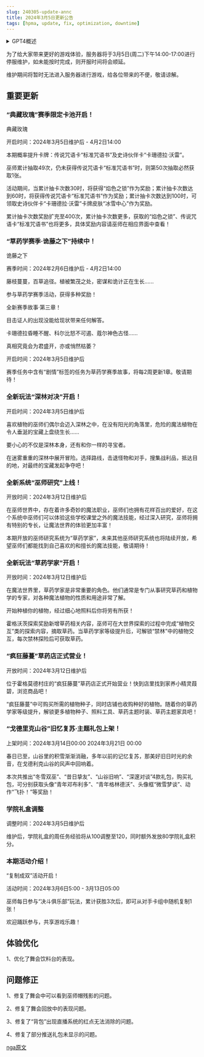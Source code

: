 ```yaml
---
slug: 240305-update-annc
title: 2024年3月5日更新公告
tags: [hpma, update, fix, optimization, downtime]
---
```


<details>
<summary>GPT4概述</summary>

游戏服务器将在3月5日下午进行维护，期间将推出“典藏玫瑰”赛季卡池，更新草药学赛季第三章，引入“深林对决”和“巫师研究”新玩法，开放“草药学家”系统和“疯狂藤蔓”草药店，上架戈德里克山谷主题礼包，并调整学院礼盒经验与积分。此外，将开启“复制成双”活动，进行舞会体验优化，并修复包括舞会残影在内的多个问题。

</details>


<!--truncate-->

为了给大家带来更好的游戏体验，服务器将于3月5日(周二)下午14:00-17:00进行停服维护，如未能按时完成，则开服时间将会顺延。

维护期间将暂时无法进入服务器进行游戏，给各位带来的不便，敬请谅解。

## 重要更新

### “典藏玫瑰”赛季限定卡池开启！

典藏玫瑰

开启时间：2024年3月5日维护后 - 4月2日14:00

本期概率提升卡牌：传说咒语卡“标准咒语书”及史诗伙伴卡“卡珊德拉·沃雷”。

巫师累计抽取49次，仍未获得传说咒语卡“标准咒语书”时，则第50次抽取必然获取1张。

活动期间，当累计抽卡次数30时，将获得“焰色之锁”作为奖励；累计抽卡次数达到60时，将获得传说咒语卡“标准咒语书”作为奖励；累计抽卡次数达到100时，可领取史诗伙伴卡“卡珊德拉·沃雷”卡牌皮肤“冰雪中心”作为奖励。

累计抽卡次数奖励扩充至400次，累计抽卡次数更多，获取的“焰色之锁”、传说咒语卡“标准咒语书”也将更多，具体奖励内容请巫师在相应界面中查看！

### “草药学赛季·诡藤之下”持续中！

诡藤之下

赛季时间：2024年2月6日维护后 - 4月2日14:00

藤枝蔓蔓，百草追径。植被繁茂之处，密谋和诡计正在生长......

参与草药学赛季活动，获得多种奖励！

全新赛季故事·第三章！

目击证人的出现没能给现状带来任何解答。

卡珊德拉昏睡不醒、科尔比怒不可遏、蔻尔神色古怪……

真相究竟会为君盛开，亦或悄然枯萎？

开启时间：2024年3月5日维护后

赛季任务中含有“剧情”标签的任务为草药学赛季故事，将每2周更新1章。敬请期待！

### 全新玩法“深林对决”开启！

开启时间：2024年3月5日维护后

喜欢植物的巫师们偶尔会迈入深林之中，在没有阳光的角落里，危险的魔法植物在令人垂涎的宝藏上盘绕生长……

要小心的不仅是深林本身，还有和你一样的寻宝者。

在迷雾重重的深林中展开冒险。选择路线，击退怪物和对手，搜集战利品，抵达目的地，对最终的宝藏发起争夺吧！

### 全新系统“巫师研究”上线！

开放时间：2024年3月12日维护后

在巫师世界中，存在着许多奇妙的魔法职业，巫师们也拥有花样百出的爱好，在这个系统中巫师们可以体验这些学校课堂之外的魔法技能，经过深入研究，巫师将拥有特别的专长，让魔法世界的体验更加丰富！

本期开放的巫师研究系统为“草药学家”，未来其他巫师研究系统也将陆续开放，希望巫师们都能找到自己喜欢的和擅长的魔法技能，敬请期待！

### 全新玩法“草药学家”开启！

开放时间：2024年3月12日维护后

在魔法世界里，草药学家是非常重要的角色。他们通常是专门从事研究草药和植物学的专家，对各种魔法植物的性质和用途非常了解。

开始种植你的植物，经过细心地照料后你将劳有所获！

霍格沃茨探索奖励新增草药相关内容，巫师可在大世界探索的过程中完成“植物交互”类的探索内容，摘取草药。当草药学家等级提升后，可解锁“禁林”中的植物交互，每次禁林探险后可获取草药。

### “疯狂藤蔓”草药店正式营业！

开放时间：2024年3月12日维护后

位于霍格莫德村庄的“疯狂藤蔓”草药店正式开始营业！快到店里找到家养小精灵葭碧，浏览商品吧！

“疯狂藤蔓”中可购买所需的植物种子，同时店铺也收购种好的植物。随着你的草药学家等级提升，解锁更多植物种子、照料工具、草药主题时装、草药主题家具吧！

### “戈德里克山谷”旧忆复苏·主题礼包上架！

上架时间：2024年3月14日00:00 2024年3月21日 00:00

春日已至，山谷里的积雪渐渐消融，多年以前的记忆复苏，那美好旧日时光的余音，在戈德利克山谷的风声中回响着。

本次共推出“冬雪双巫”、“昔日挚友”、“山谷旧响”、“深邃对谈”4款礼包，购买礼包，可分别获取头像“青年邓布利多”、“青年格林德沃”、头像框“微雪梦谈”、动作“飞扑！”等奖励！

### 学院礼盒调整

调整时间：2024年3月5日维护后

维护后，学院礼盒的周任务经验将从100调整至120，同时额外发放80学院礼盒积分。

### 本期活动介绍！

“复制成双”活动开启！

活动时间：2024年3月6日5:00 - 3月13日05:00

巫师每日参与“决斗俱乐部”玩法，累计获胜3次后，即可从对手卡组中随机复制1张！

欢迎踊跃参与，共享游戏乐趣！

## 体验优化

1、优化了舞会饮料台的表现。

## 问题修正

1、修复了舞会中可以看到巫师帽残影的问题。

2、修复了舞会回放中的表现问题。

3、修复了“背包”出现直播系统的红点无法消除的问题。

4、修复了部分推送礼包未显示的问题。

[nga原文](https://ngabbs.com/read.php?&tid=39478916)